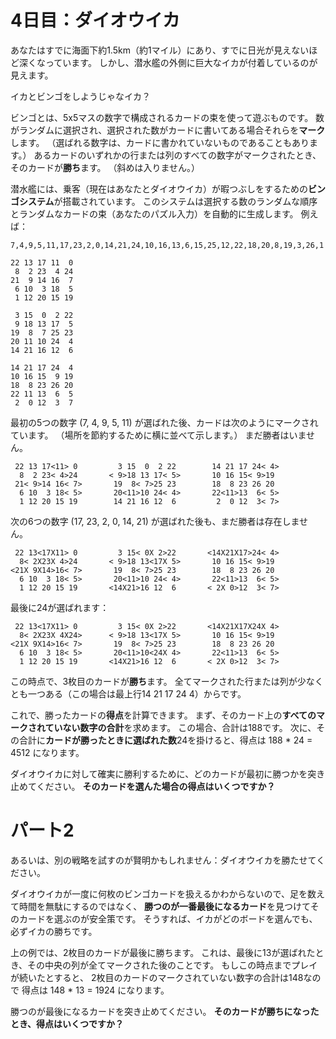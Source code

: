 # 4日目：ダイオウイカ #

あなたはすでに海面下約1.5km（約1マイル）にあり、すでに日光が見えないほど深くなっています。
しかし、潜水艦の外側に巨大なイカが付着しているのが見えます。

イカとビンゴをしようじゃなイカ？

ビンゴとは、5x5マスの数字で構成されるカードの束を使って遊ぶものです。
数がランダムに選択され、選択された数がカードに書いてある場合それらを**マーク**します。
（選ばれる数字は、カードに書かれていないものであることもあります。）
あるカードのいずれかの行または列のすべての数字がマークされたとき、そのカードが**勝ち**ます。
（斜めは入りません。）

潜水艦には、乗客（現在はあなたとダイオウイカ）が暇つぶしをするための**ビンゴシステム**が搭載されています。
このシステムは選択する数のランダムな順序とランダムなカードの束（あなたのパズル入力）を自動的に生成します。
例えば：

```
7,4,9,5,11,17,23,2,0,14,21,24,10,16,13,6,15,25,12,22,18,20,8,19,3,26,1

22 13 17 11  0
 8  2 23  4 24
21  9 14 16  7
 6 10  3 18  5
 1 12 20 15 19

 3 15  0  2 22
 9 18 13 17  5
19  8  7 25 23
20 11 10 24  4
14 21 16 12  6

14 21 17 24  4
10 16 15  9 19
18  8 23 26 20
22 11 13  6  5
 2  0 12  3  7
```

最初の5つの数字 (7, 4, 9, 5, 11) が選ばれた後、カードは次のようにマークされています。
（場所を節約するために横に並べて示します。）
まだ勝者はいません。

```
 22 13 17<11> 0         3 15  0  2 22        14 21 17 24< 4>
  8  2 23< 4>24       < 9>18 13 17< 5>       10 16 15< 9>19
 21< 9>14 16< 7>       19  8< 7>25 23        18  8 23 26 20
  6 10  3 18< 5>       20<11>10 24< 4>       22<11>13  6< 5>
  1 12 20 15 19        14 21 16 12  6         2  0 12  3< 7>
```

次の6つの数字 (17, 23, 2, 0, 14, 21) が選ばれた後も、まだ勝者は存在しません。

```
 22 13<17X11> 0         3 15< 0X 2>22       <14X21X17>24< 4>
  8< 2X23X 4>24       < 9>18 13<17X 5>       10 16 15< 9>19
<21X 9X14>16< 7>       19  8< 7>25 23        18  8 23 26 20
  6 10  3 18< 5>       20<11>10 24< 4>       22<11>13  6< 5>
  1 12 20 15 19       <14X21>16 12  6       < 2X 0>12  3< 7>
```

最後に24が選ばれます：

```
 22 13<17X11> 0         3 15< 0X 2>22       <14X21X17X24X 4>
  8< 2X23X 4X24>      < 9>18 13<17X 5>       10 16 15< 9>19
<21X 9X14>16< 7>       19  8< 7>25 23        18  8 23 26 20
  6 10  3 18< 5>       20<11>10<24X 4>       22<11>13  6< 5>
  1 12 20 15 19       <14X21>16 12  6       < 2X 0>12  3< 7>
```

この時点で、3枚目のカードが**勝ち**ます。
全てマークされた行または列が少なくとも一つある（この場合は最上行14 21 17 24 4）からです。

これで、勝ったカードの**得点**を計算できます。
まず、そのカード上の**すべてのマークされていない数字の合計**を求めます。
この場合、合計は188です。
次に、その合計に**カードが勝ったときに選ばれた数**24を掛けると、得点は 188 * 24 = 4512 になります。

ダイオウイカに対して確実に勝利するために、どのカードが最初に勝つかを突き止めてください。
**そのカードを選んた場合の得点はいくつですか？**

# パート2 #

あるいは、別の戦略を試すのが賢明かもしれません：ダイオウイカを勝たせてください。

ダイオウイカが一度に何枚のビンゴカードを扱えるかわからないので、足を数えて時間を無駄にするのではなく、
**勝つのが一番最後になるカード**を見つけてそのカードを選ぶのが安全策です。
そうすれば、イカがどのボードを選んでも、必ずイカの勝ちです。

上の例では、2枚目のカードが最後に勝ちます。
これは、最後に13が選ばれたとき、その中央の列が全てマークされた後のことです。
もしこの時点までプレイが続いたとすると、
2枚目のカードのマークされていない数字の合計は148なので
得点は 148 * 13 = 1924 になります。

勝つのが最後になるカードを突き止めてください。
**そのカードが勝ちになったとき、得点はいくつですか？**
